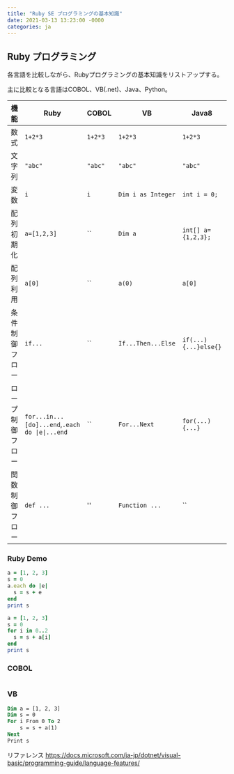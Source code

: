 ```yaml
---
title: "Ruby SE プログラミングの基本知識"
date: 2021-03-13 13:23:00 -0000
categories: ja
---
```


## Ruby プログラミング

各言語を比較しながら、Rubyプログラミングの基本知識をリストアップする。

主に比較となる言語はCOBOL、VB(.net)、Java、Python。


機能         |Ruby          | COBOL     | VB                | Java8               | JavaScript             | Python3
-------------|-------------|------------|-------------------|--------------------|-------------------------|---------
数式         |  `1+2*3`     |  `1+2*3`  | `1+2*3`           |   `1+2*3`           |  `1+2*3`               |  `1+2*3`   
文字列       |  `"abc"`     |  `"abc"`  | `"abc"`           |   `"abc"`           |`"ab"`,`'ab'`          |`"ab"`,`'ab'`,`"""ab"""`,`'''ab'''`
変数         |  `i`         |  `i`      | `Dim i as Integer`|`int i = 0;`         |  `i=0;`               |  `i=0`
配列初期化   |`a=[1,2,3]`    |  ``       | `Dim a`          |`int[] a={1,2,3};`   |  `a=[1,2,3];`          |  `a=[1,2,3]`
配列利用     |`a[0]`         |  ``       | `a(0)`           |`a[0]`               |  `a[0]`                |  `a[0]`
条件制御フロー | `if...`       |  ``     | `If...Then...Else`|`if(...){...}else{}` |`if(...){...}else{...}`|  `if...: else: ...`  
ロープ制御フロー| `for...in...[do]...end`,`.each do \|e\|...end`|  ``    | `For...Next`      |`for(...){...}`      | `for(...){...}`       |  `for ...`  
関数制御フロー| `def ...`      |  ''     | `Function ...`      |``      | `function...(...){...}`       |  `def ...: ...`  



### Ruby Demo
```ruby
a = [1, 2, 3]
s = 0
a.each do |e|
  s = s + e
end
print s
```

```ruby
a = [1, 2, 3]
s = 0
for i in 0..2
  s = s + a[i]
end
print s
```

### COBOL

```cobol
```

### VB
```vb
Dim a = [1, 2, 3]
Dim s = 0
For i From 0 To 2
    s = s + a(1)
Next
Print s
```


リファレンス
https://docs.microsoft.com/ja-jp/dotnet/visual-basic/programming-guide/language-features/

